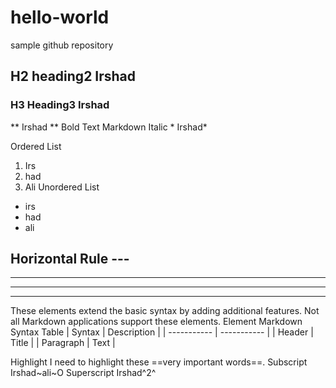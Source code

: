 # hello-world
sample github repository 
## H2 heading2  Irshad
### H3 Heading3  Irshad

** Irshad **   Bold Text Markdown
Italic 	* Irshad*


Ordered List 
1. Irs
2. had
3. Ali
Unordered List
- irs
- had
- ali

Horizontal Rule 	---
---
------------------------
----------------------------------------
---

These elements extend the basic syntax by adding additional features. Not all Markdown applications support these elements.
Element 	Markdown Syntax
Table 	| Syntax | Description |
| ----------- | ----------- |
| Header | Title |
| Paragraph | Text |

Highlight 	I need to highlight these ==very important words==.
Subscript 	Irshad~ali~O
Superscript 	Irshad^2^ 

 

